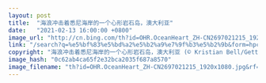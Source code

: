 ```yaml
---
layout: post
title:  "海浪冲击着悉尼海岸的一个心形岩石岛，澳大利亚"
date:   "2021-02-13 16:00:00 +0800"
image_url: "http://cn.bing.com/th?id=OHR.OceanHeart_ZH-CN2697021215_1920x1080.jpg&rf=LaDigue_1920x1080.jpg&pid=hp"
link: "/search?q=%e5%bf%83%e5%bd%a2%e5%b2%a9%e7%9f%b3%e5%b2%9b&form=hpcapt&mkt=zh-cn"
copyright: "海浪冲击着悉尼海岸的一个心形岩石岛，澳大利亚 (© Kristian Bell/Getty Images)"
image_hash: "0c62ab4ca65f2e32bca2035f687a8570"
image_filename: "th?id=OHR.OceanHeart_ZH-CN2697021215_1920x1080.jpg&rf=LaDigue_1920x1080.jpg&pid=hp"
---
```

